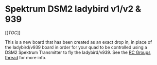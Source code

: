 # Spektrum DSM2 ladybird v1/v2 & 939

[[_TOC_]]

This is a new board that has been created as an exact drop in, in place of the ladybird/v939 board in order for your quad to be controlled using a DSM2 Spektrum Transmitter to fly the ladybird/v939. See the [RC Groups thread](http://www.rcgroups.com/forums/showthread.php?t=1745470) for more info.

